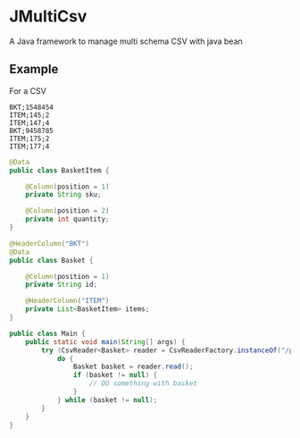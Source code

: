 # JMultiCsv

A Java framework to manage multi schema CSV with java bean

## Example

For a CSV

```csv
BKT;1548454
ITEM;145;2
ITEM;147;4
BKT;9458785
ITEM;175;2
ITEM;177;4
```

```java
@Data
public class BasketItem {

    @Column(position = 1)
    private String sku;

    @Column(position = 2)
    private int quantity;
}
```


```java
@HeaderColumn("BKT")
@Data
public class Basket {

    @Column(position = 1)
    private String id;

    @HeaderColumn("ITEM")
    private List<BasketItem> items;
}
```

```java
public class Main {
    public static void main(String[] args) {
        try (CsvReader<Basket> reader = CsvReaderFactory.instanceOf("/path/to/file/xxxx.csv", Basket.class)) {
            do {
                Basket basket = reader.read();
                if (basket != null) {
                    // DO something with basket
                }
            } while (basket != null);
        }
    }
}
```




